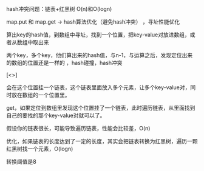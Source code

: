 hash冲突问题：链表+红黑树 O(n)和O(logn)

map.put 和 map.get -> hash算法优化（避免hash冲突） ，寻址性能优化

算出key的hash值，到数组中寻址，找到一个位置，把key-value对放进数组，或者从数组中取出来

两个key，多个key，他们算出来的hash值，与n-1，与运算之后，发现定位出来的数组的位置还是一样的
，hash碰撞，hash冲突

[<>]

会在这个位置挂一个链表，这个链表里面放入多个元素，让多个key-value对，同时放在数组的一个位置里。

get，如果定位到数组里发现这个位置挂了一个链表，此时遍历链表，从里面找到自己的要找的那个key-value对就可以了。

假设你的链表很长，可能导致遍历链表，性能会比较差，O(n)

优化，如果链表的长度达到了一定的长度，其实会把链表转换为红黑树，遍历一颗红黑树找一个元素，O(logn)

转换阈值是8